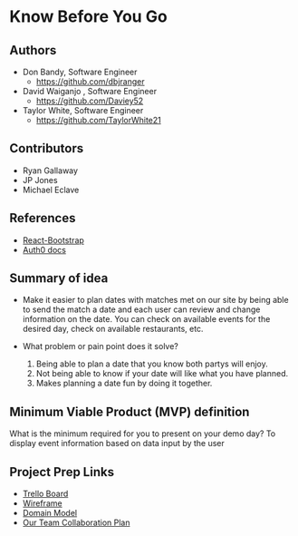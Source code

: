 
# Know Before You Go

## Authors

* Don Bandy,  Software Engineer
  * https://github.com/dbjranger
* David Waiganjo , Software Engineer
  * https://github.com/Daviey52
* Taylor White, Software Engineer
  * https://github.com/TaylorWhite21

## Contributors

* Ryan Gallaway
* JP Jones
* Michael Eclave

## References

* [React-Bootstrap](https://react-bootstrap-v4.netlify.app)
* [Auth0 docs](https://auth0.com/docs/quickstarts)

## Summary of idea

* Make it easier to plan dates with matches met on our site by being able to send the match a date and each user can review and change information on the date.  You can check on available events for the desired day, check on available restaurants, etc.

* What problem or pain point does it solve?
  1. Being able to plan a date that you know both partys will enjoy.  
  2. Not being able to know if your date will like what you have planned.
  3. Makes planning a date fun by doing it together.

## Minimum Viable Product (MVP) definition

What is the minimum required for you to present on your demo day? To display event information based on data input by the user

## Project Prep Links

* [Trello Board](https://trello.com/b/KVoETYXV/301-final-project-know-before-you-go)
* [Wireframe](Site_layout.pdf)
* [Domain Model](Domain_Model.png)
* [Our Team Collaboration Plan](https://docs.google.com/document/d/1V7n9cizHly3ELPtDL3QGJtLV4XdCqgeUgpqlbctfsoY/edit)
